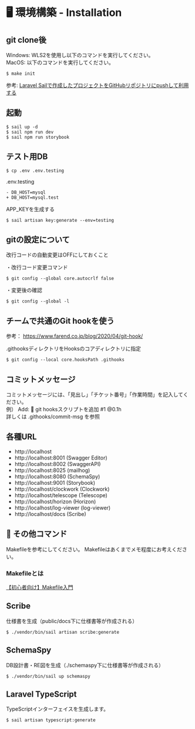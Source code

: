 # 🖥️ 環境構築 - Installation

## git clone後

Windows: WLS2を使用し以下のコマンドを実行してください。<br>
MacOS: 以下のコマンドを実行してください。
```
$ make init
```

参考: [Laravel Sailで作成したプロジェクトをGitHubリポジトリにpushして利用する](https://qiita.com/kai_kou/items/bfea0281689b3d376812)

## 起動
```
$ sail up -d
$ sail npm run dev
$ sail npm run storybook
```

## テスト用DB

```
$ cp .env .env.testing
```

.env.testing
```
- DB_HOST=mysql
+ DB_HOST=mysql.test
```

APP_KEYを生成する
```
$ sail artisan key:generate --env=testing
```

## gitの設定について

改行コードの自動変更はOFFにしておくこと

・改行コード変更コマンド
```
$ git config --global core.autocrlf false
```
・変更後の確認
```
$ git config --global -l
```

## チームで共通のGit hookを使う

参考： https://www.farend.co.jp/blog/2020/04/git-hook/

.githooksディレクトリをHooksのコアディレクトリに指定
```
$ git config --local core.hooksPath .githooks
```

## コミットメッセージ

コミットメッセージには、「見出し」「チケット番号」「作業時間」を記入してください。<br>
例） Add: :construction_worker: git hooksスクリプトを追加 #1 @0.1h<br>
詳しくは .githooks/commit-msg を参照

## 各種URL

- http://localhost
- http://localhost:8001 (Swagger Editor)
- http://localhost:8002 (SwaggerAPI)
- http://localhost:8025 (mailhog)
- http://localhost:8080 (SchemaSpy)
- http://localhost:9001 (Storybook)
- http://localhost/clockwork (Clockwork)
- http://localhost/telescope (Telescope)
- http://localhost/horizon (Horizon)
- http://localhost/log-viewer (log-viewer)
- http://localhost/docs (Scribe)

## 🍺 その他コマンド

Makefileを参考にしてください。
Makefileはあくまでメモ程度にお考えください。

### Makefileとは

[【初心者向け】Makefile入門](https://qiita.com/mizcii/items/cfbd2aa17f6b7517c37f)

## Scribe
仕様書を生成（public/docs下に仕様書等が作成される）
```
$ ./vendor/bin/sail artisan scribe:generate
```

## SchemaSpy
DB設計書・RE図を生成（./schemaspy下に仕様書等が作成される）
```
$ ./vendor/bin/sail up schemaspy
```

## Laravel TypeScript

TypeScriptインターフェイスを生成します。
```
$ sail artisan typescript:generate
```
